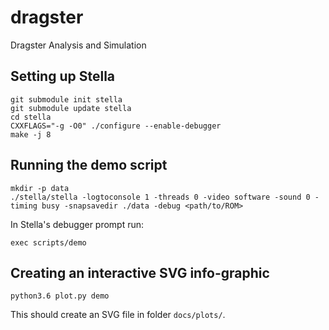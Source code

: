 # dragster
Dragster Analysis and Simulation

## Setting up Stella

    git submodule init stella
    git submodule update stella
    cd stella
    CXXFLAGS="-g -O0" ./configure --enable-debugger
    make -j 8

## Running the demo script

    mkdir -p data
    ./stella/stella -logtoconsole 1 -threads 0 -video software -sound 0 -timing busy -snapsavedir ./data -debug <path/to/ROM>

In Stella's debugger prompt run:

    exec scripts/demo

## Creating an interactive SVG info-graphic

    python3.6 plot.py demo

This should create an SVG file in folder `docs/plots/`.
